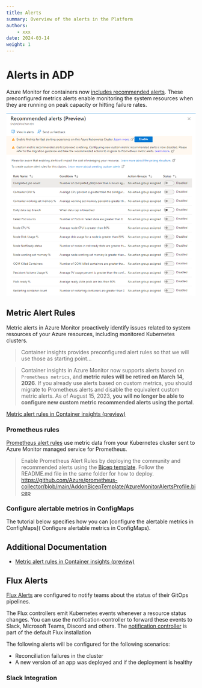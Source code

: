 ```yaml
---
title: Alerts
summary: Overview of the alerts in the Platform
authors:
    - xxx
date: 2024-03-14
weight: 1
---
```


# Alerts in ADP

Azure Monitor for containers now [includes recommended alerts](https://azure.microsoft.com/en-gb/updates/ci-recommended-alerts/).  These preconfigured metrics alerts enable monitoring the system resources when they are running on peak capacity or hitting failure rates.

![image.png](../../../images/recommended-alerts.png)

## Metric Alert Rules

Metric alerts in Azure Monitor proactively identify issues related to system resources of your Azure resources, including monitored Kubernetes clusters. 

> Container insights provides preconfigured alert rules so that we will use those as starting point...

> Container insights in Azure Monitor now supports alerts based on `Prometheus metrics`, and **metric rules will be retired on March 14, 2026**. If you already use alerts based on custom metrics, you should migrate to Prometheus alerts and disable the equivalent custom metric alerts. As of August 15, 2023, **you will no longer be able to configure new custom metric recommended alerts using the portal**.

[Metric alert rules in Container insights (preview)](https://learn.microsoft.com/en-us/azure/azure-monitor/containers/container-insights-metric-alerts?tabs=arm-template%2Cazure-portal)

### Prometheus rules

[Prometheus alert rules](https://learn.microsoft.com/en-us/azure/azure-monitor/alerts/alerts-types#prometheus-alerts) use metric data from your Kubernetes cluster sent to Azure Monitor managed service for Prometheus.

> Enable Prometheus Alert Rules by deploying the community and recommended alerts using the [Bicep template](https://aka.ms/azureprometheus-alerts-bicep). Follow the README.md file in the same folder for how to deploy.
https://github.com/Azure/prometheus-collector/blob/main/AddonBicepTemplate/AzureMonitorAlertsProfile.bicep

### Configure alertable metrics in ConfigMaps

The tutorial below specifies how you can [configure the alertable metrics in ConfigMaps](
Configure alertable metrics in ConfigMaps).

## Additional Documentation
- [Metric alert rules in Container insights (preview)](https://learn.microsoft.com/en-us/azure/azure-monitor/containers/container-insights-metric-alerts?tabs=bicep%2Cazure-portal)

## Flux Alerts

[Flux Alerts](https://fluxcd.io/flux/monitoring/alerts/) are configured to notify teams about the status of their GitOps pipelines.

The Flux controllers emit Kubernetes events whenever a resource status changes. You can use the notification-controller to forward these events to Slack, Microsoft Teams, Discord and others. The [notification controller](https://fluxcd.io/flux/components/notification/) is part of the default Flux installation

The following alerts will be configured for the following scenarios:

- Reconciliation failures in the cluster
- A new version of an app was deployed and if the deployment is healthy

### Slack Integration